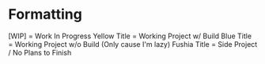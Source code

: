 # Formatting
[WIP] = Work In Progress
Yellow Title = Working Project w/ Build
Blue Title = Working Project w/o Build (Only cause I'm lazy)
Fushia Title = Side Project / No Plans to Finish

